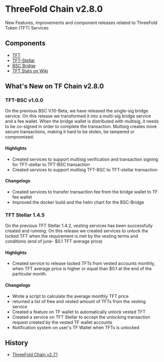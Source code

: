 
# ThreeFold Chain v2.8.0

 New Features, improvements and component releases related to ThreeFold Token (TFT) Services

## Components

- [TFT](https://github.com/threefoldfoundation/tft)
- [TFT-Stellar](https://github.com/threefoldfoundation/tft-stellar)
- [BSC Bridge](https://github.com/threefoldtech/binance-chain-bridge-dapp)
- [TFT Stats on Wiki](https://wiki.threefold.io/#/threefold__stats_token_overview)

## What's New on TF Chain v2.8.0

### TFT-BSC v1.0.0

On the previous BSC V.10-Beta, we have released the single-sig bridge service. On this release we transformed it into a multi-sig bridge service and a fee wallet. When the bridge wallet is distributed with multisig, it needs to be co-signed in order to complete the transaction. Multisig creates more secure transactions, making it hard to be stolen, be tampered or compromised.

#### Highlights
- Created services to support multisig verification and transaction signing for TFT-stellar to TFT-BSC transaction
- Created services to support multisig TFT-BSC to TFT-stellar transaction


#### Changelogs

- Created services to transfer transaction fee from the bridge wallet to TF fee wallet
- Improved the docker build and the helm chart for the BSC-Bridge


### TFT Stellar 1.4.5

On the previous TFT Stellar 1.4.2, vesting services has been successfully created and running. On this release we created services to unlock the locked TFT when the requirement is met by the vesting terms and conditions (end of june- $0.1 TFT average price)

#### Highlights

- Created service to release locked TFTs from vested accounts monthly, when TFT average price is higher or equal than $0.1 at the end of the particular month.

#### Changelogs

- Wrote a script to calculate the average monthly TFT price
- returned a list of free and vested amount of TFTs from the vesting service 
- Created a feature on TF wallet to automatically unlock vested TFT
- Created a service on TFT Stellar to accept the unlocking transaction request created by the vested TF wallet accounts
- Notification system on user's TF Wallet when TFTs is unlocked

## History
- [ThreeFold Chain v2.7.1](tft2.7.1.md)
